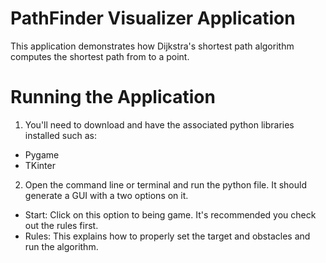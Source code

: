 # PathFinder Visualizer Application

This application demonstrates how Dijkstra's shortest path algorithm computes the
shortest path from to a point.


# Running the Application
1) You'll need to download and have the associated python libraries installed
such as:
- Pygame
- TKinter

2) Open the command line or terminal and run the python file. It should generate a GUI
with a two options on it.
- Start: Click on this option to being game. It's recommended you check out the rules first.
- Rules: This explains how to properly set the target and obstacles and run the algorithm.
